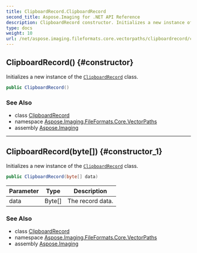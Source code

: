 ```yaml
---
title: ClipboardRecord.ClipboardRecord
second_title: Aspose.Imaging for .NET API Reference
description: ClipboardRecord constructor. Initializes a new instance of the ClipboardRecord class
type: docs
weight: 10
url: /net/aspose.imaging.fileformats.core.vectorpaths/clipboardrecord/clipboardrecord/
---
```

## ClipboardRecord() {#constructor}

Initializes a new instance of the [`ClipboardRecord`](../) class.

```csharp
public ClipboardRecord()
```

### See Also

* class [ClipboardRecord](../)
* namespace [Aspose.Imaging.FileFormats.Core.VectorPaths](../../clipboardrecord/)
* assembly [Aspose.Imaging](../../../)

---

## ClipboardRecord(byte[]) {#constructor_1}

Initializes a new instance of the [`ClipboardRecord`](../) class.

```csharp
public ClipboardRecord(byte[] data)
```

| Parameter | Type | Description |
| --- | --- | --- |
| data | Byte[] | The record data. |

### See Also

* class [ClipboardRecord](../)
* namespace [Aspose.Imaging.FileFormats.Core.VectorPaths](../../clipboardrecord/)
* assembly [Aspose.Imaging](../../../)


